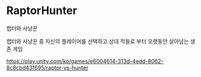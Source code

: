 # RaptorHunter

랩터와 사냥꾼

랩터와 사냥꾼 중 자신의 플레이어를 선택하고 상대 적들로 부터 오랫동안 살아남는 생존 게임

https://play.unity.com/ko/games/e6004614-313d-4edd-8062-8c8cbd43f695/raptor-vs-hunter
